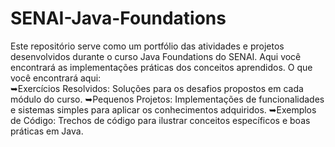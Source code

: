 # SENAI-Java-Foundations
Este repositório serve como um portfólio das atividades e projetos desenvolvidos durante o curso Java Foundations do SENAI. 
Aqui você encontrará as implementações práticas dos conceitos aprendidos. 
O que você encontrará aqui:  
➥Exercícios Resolvidos: Soluções para os desafios propostos em cada módulo do curso.
➥Pequenos Projetos: Implementações de funcionalidades e sistemas simples para aplicar os conhecimentos adquiridos.
➥Exemplos de Código: Trechos de código para ilustrar conceitos específicos e boas práticas em Java.
